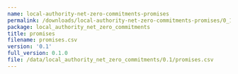 ```yaml
---
name: local-authority-net-zero-commitments-promises
permalink: /downloads/local-authority-net-zero-commitments-promises/0_1
package: local_authority_net_zero_commitments
title: promises
filename: promises.csv
version: '0.1'
full_version: 0.1.0
file: /data/local_authority_net_zero_commitments/0.1/promises.csv
---
```

